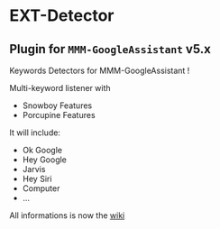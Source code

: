 # EXT-Detector

## Plugin for `MMM-GoogleAssistant` v5.x

Keywords Detectors for MMM-GoogleAssistant !

Multi-keyword listener with
* Snowboy Features
* Porcupine Features

It will include:
  * Ok Google
  * Hey Google
  * Jarvis
  * Hey Siri
  * Computer
  * ...

All informations is now the [wiki](http://wiki.bugsounet.fr/en/EXT-Detector)
